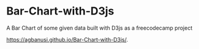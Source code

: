 # Bar-Chart-with-D3js
A Bar Chart of some given data built with D3js as a freecodecamp project

 https://agbanusi.github.io/Bar-Chart-with-D3js/.
